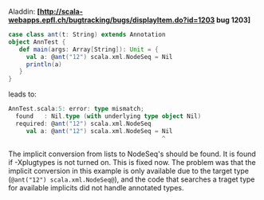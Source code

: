 Aladdin: **[http://scala-webapps.epfl.ch/bugtracking/bugs/displayItem.do?id=1203 bug 1203]**

```scala
case class ant(t: String) extends Annotation
object AnnTest {
   def main(args: Array[String]): Unit = {
     val a: @ant("12") scala.xml.NodeSeq = Nil
     println(a)
   }
}
```

leads to:
```scala
AnnTest.scala:5: error: type mismatch;
  found   : Nil.type (with underlying type object Nil)
  required: @ant("12") scala.xml.NodeSeq
     val a: @ant("12") scala.xml.NodeSeq = Nil
                                           ^
```

The implicit conversion from lists to NodeSeq's should be found. It is found if -Xplugtypes is not turned on.
This is fixed now.  The problem was that the implicit conversion in this example is only available due to the target type (`@ant("12") scala.xml.NodeSeq@`), and the code that searches a traget type for available implicits did not handle annotated types.
